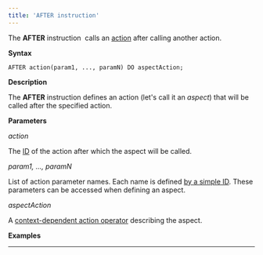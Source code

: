 ```yaml
---
title: 'AFTER instruction'
---
```


The **AFTER** instruction  calls an [action](Actions.md) after calling another action. 

**Syntax**

    AFTER action(param1, ..., paramN) DO aspectAction;

**Description**

The **AFTER** instruction defines an action (let's call it an *aspect*) that will be called after the specified action.

**Parameters**

*action*

The [ID](IDs_1573053.html#IDs-propertyid) of the action after which the aspect will be called.

*param1, ..., paramN*

List of action parameter names. Each name is defined [by a simple ID](IDs_1573053.html#IDs-id). These parameters can be accessed when defining an aspect.

*aspectAction*

A [context-dependent action operator](Action-operator_36307157.html#Actionoperator-contextdependent) describing the aspect.

**Examples**

********************



  
